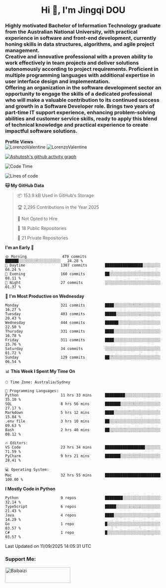 <h1 align="center">Hi 👋, I'm Jingqi DOU</h1>
<h3 align="left">
Highly motivated Bachelor of Information Technology graduate from the Australian National University, with practical experience in software and front-end development, currently honing skills in data structures, algorithms, and agile project management. <br>
Creative and innovative professional with a proven ability to work effectively in team projects and deliver solutions autonomously according to project requirements. Proficient in multiple programming languages with additional expertise in user interface design and implementation. <br>
Offering an organization in the software development sector an opportunity to engage the skills of a dedicated professional who will make a valuable contribution to its continued success and growth in a Software Developer role. Brings two years of part-time IT support experience, enhancing problem-solving abilities and customer service skills, ready to apply this blend of technical knowledge and practical experience to create impactful software solutions. 
</h3>

**Profile Views**<br>
<img src="https://count.getloli.com/@LorenzoValentine?name=LorenzoValentine&theme=asoul&padding=7&offset=0&align=center&scale=2&pixelated=1&darkmode=auto&prefix=020315" alt="LorenzoValentine" theme="rule34" />
<img src="https://count.getloli.com/@LorenzoValentine?name=LorenzoValentine&theme=food&padding=7&offset=0&align=center&scale=2&pixelated=1&darkmode=auto&prefix=020315" alt="LorenzoValentine" theme="rule34" />

[![Ashutosh's github activity graph](https://github-readme-activity-graph.vercel.app/graph?username=LorenzoValentine&theme=rogue)](https://github.com/ashutosh00710/github-readme-activity-graph)

<!--START_SECTION:waka-->
![Code Time](http://img.shields.io/badge/Code%20Time-2%2C310%20hrs%2026%20mins-blue)

![Lines of code](https://img.shields.io/badge/From%20Hello%20World%20I%27ve%20Written-427.9%20thousand%20lines%20of%20code-blue)

**🐱 My GitHub Data** 

> 📦 153.9 kB Used in GitHub's Storage 
 > 
> 🏆 2,295 Contributions in the Year 2025
 > 
> 🚫 Not Opted to Hire
 > 
> 📜 18 Public Repositories 
 > 
> 🔑 21 Private Repositories 
 > 
**I'm an Early 🐤** 

```text
🌞 Morning                479 commits         ██████░░░░░░░░░░░░░░░░░░░   24.28 % 
🌆 Daytime                1307 commits        █████████████████░░░░░░░░   66.24 % 
🌃 Evening                160 commits         ██░░░░░░░░░░░░░░░░░░░░░░░   08.11 % 
🌙 Night                  27 commits          ░░░░░░░░░░░░░░░░░░░░░░░░░   01.37 % 
```
📅 **I'm Most Productive on Wednesday** 

```text
Monday                   321 commits         ████░░░░░░░░░░░░░░░░░░░░░   16.27 % 
Tuesday                  403 commits         █████░░░░░░░░░░░░░░░░░░░░   20.43 % 
Wednesday                444 commits         ██████░░░░░░░░░░░░░░░░░░░   22.50 % 
Thursday                 331 commits         ████░░░░░░░░░░░░░░░░░░░░░   16.78 % 
Friday                   311 commits         ████░░░░░░░░░░░░░░░░░░░░░   15.76 % 
Saturday                 34 commits          ░░░░░░░░░░░░░░░░░░░░░░░░░   01.72 % 
Sunday                   129 commits         ██░░░░░░░░░░░░░░░░░░░░░░░   06.54 % 
```


📊 **This Week I Spent My Time On** 

```text
🕑︎ Time Zone: Australia/Sydney

💬 Programming Languages: 
Python                   11 hrs 33 mins      █████████░░░░░░░░░░░░░░░░   35.10 % 
SQL                      8 hrs 56 mins       ███████░░░░░░░░░░░░░░░░░░   27.17 % 
Markdown                 5 hrs 12 mins       ████░░░░░░░░░░░░░░░░░░░░░   15.84 % 
.env file                3 hrs 10 mins       ██░░░░░░░░░░░░░░░░░░░░░░░   09.63 % 
Bash                     2 hrs 40 mins       ██░░░░░░░░░░░░░░░░░░░░░░░   08.12 % 

🔥 Editors: 
VS Code                  23 hrs 34 mins      ██████████████████░░░░░░░   71.59 % 
PyCharm                  9 hrs 21 mins       ███████░░░░░░░░░░░░░░░░░░   28.41 % 

💻 Operating System: 
Mac                      32 hrs 55 mins      █████████████████████████   100.00 % 
```

**I Mostly Code in Python** 

```text
Python                   9 repos             ████████░░░░░░░░░░░░░░░░░   32.14 % 
TypeScript               6 repos             █████░░░░░░░░░░░░░░░░░░░░   21.43 % 
Java                     4 repos             ████░░░░░░░░░░░░░░░░░░░░░   14.29 % 
Go                       1 repo              █░░░░░░░░░░░░░░░░░░░░░░░░   03.57 % 
C#                       1 repo              █░░░░░░░░░░░░░░░░░░░░░░░░   03.57 % 
```




 Last Updated on 11/09/2025 14:05:31 UTC
<!--END_SECTION:waka-->

<!-- [![willianrod's wakatime stats](https://github-readme-stats.vercel.app/api/wakatime?username=lorenzoval2050)](https://github.com/anuraghazra/github-readme-stats) -->


<h3 align="left">Support Me:</h3>
<p><a href="https://www.buymeacoffee.com/Baibaizi"> <img align="left" src="https://cdn.buymeacoffee.com/buttons/v2/default-yellow.png" height="50" width="210" alt="Baibaizi" /></a></p><br><br>

